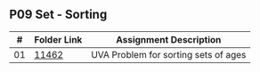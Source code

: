 ## P09 Set - Sorting

| #          | Folder Link                                                                                                       | Assignment Description                         |
| :----:     | -------------------------------------------------------------------------------------------------------------     | ----------------------------------------       |
|   01       | [11462](https://github.com/DakTheProgrammer/4883-Programming-Techniques-Wilson/tree/master/Assignments/P08/11462) | UVA Problem for sorting sets of ages           |

